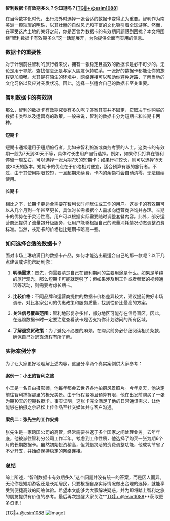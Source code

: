 **智利数据卡有效期多久？你知道吗？[[TG💪+ @esim1088](https://t.me/s/esim1088)]**

在当今数字化时代，出行海外时选择一张合适的数据卡变得尤为重要。智利作为南美洲一颗璀璨的明珠，以其壮丽的自然风光和丰富的文化吸引着全球游客。然而，在享受这片土地的美好之前，你是否曾为数据卡的有效期问题感到困扰？本文将围绕“智利数据卡有效期多久”这一话题展开，为你提供全面而实用的信息。

### 数据卡的重要性

对于计划前往智利的旅行者来说，拥有一张稳定且高效的数据卡是必不可少的。无论是用于导航、查找信息还是与家人朋友保持联系，一张好的数据卡都能让你的旅程更加顺畅。尤其是在陌生的环境中，网络连接可以帮助你避免迷路、了解当地的文化习俗以及应对突发状况。因此，选择一张适合自己的数据卡至关重要。

### 智利数据卡的有效期

那么，智利的数据卡有效期究竟有多久呢？答案其实并不固定，它取决于你购买的数据卡类型以及运营商的政策。一般来说，智利的数据卡分为短期卡和长期卡两种。

#### 短期卡

短期卡通常适用于短期旅行者，比如来智利旅游或商务考察的人士。这类卡的有效期一般为7天到30天不等，具体时长由用户自行选择。例如，如果你只打算在智利停留一周左右，可以选择一张为期7天的短期卡；如果行程较长，则可以选择15天或30天的版本。短期卡的优点在于价格相对便宜，适合预算有限的旅行者。不过，由于其使用期限较短，一旦超期未续费，卡内的余额将会自动清零，无法继续使用。

#### 长期卡

相比之下，长期卡更适合需要在智利长时间居住或工作的用户。这类卡的有效期可以从几个月到一年甚至更长，具体时长需根据个人需求向运营商咨询并办理。长期卡的优势在于灵活性高，用户可以根据实际需要随时调整套餐内容。此外，部分运营商还提供了流量包升级服务，让用户能够根据自己的流量消耗情况动态调整资费标准。当然，长期卡的价格也比短期卡略高一些。

### 如何选择合适的数据卡？

面对市场上琳琅满目的数据卡产品，如何才能选出最适合自己的那一款呢？以下几点建议或许能帮助到你：

1. **明确需求**：首先，你需要清楚自己在智利期间的主要用途是什么。如果是单纯的旅行观光，那么短期卡可能就足够了；但如果涉及到工作或者频繁的视频通话等活动，则需要考虑长期卡。

2. **比较价格**：不同品牌和运营商提供的数据卡价格差异较大，建议提前做好市场调研，对比各家公司的优惠政策和服务质量，找到性价比最高的方案。

3. **关注信号覆盖范围**：智利地形复杂多样，部分地区可能存在信号盲区。因此，在选购数据卡时一定要注意查看该卡是否支持你计划访问的所有区域。

4. **了解退换货政策**：为了避免不必要的麻烦，在购买前务必仔细阅读相关条款，确保自己对退货流程有所了解。

### 实际案例分享

为了让大家更好地理解上述内容，这里分享两个真实案例供大家参考：

#### 案例一：小王的智利之旅

小王是一名自由摄影师，他每年都会去世界各地拍摄风景照片。今年夏天，他决定前往智利捕捉那里的极光美景。由于行程紧凑且预算有限，他在出发前购买了一张为期10天的短期数据卡。事实证明，这张卡完全满足了他的日常通讯需求，让他能够在拍摄之余轻松上传作品至社交媒体并与客户沟通。

#### 案例二：张先生的工作安排

张先生是一家跨国公司的高管，经常需要往返于多个国家之间处理业务。去年年底，他被派往智利分公司工作半年。考虑到工作性质，他选择了购买一张为期6个月的长期数据卡。虽然初始投资稍高，但凭借灵活的资费调整功能，他成功节省了不少开支，并始终保持稳定的网络连接。

### 总结

综上所述，“智利数据卡有效期多久”这个问题并没有统一的答案，而是因人而异。无论你是短期游客还是长期居民，只要根据自身实际情况做出合理的选择，就能享受到便捷高效的网络体验。希望本文能够为大家解决疑惑，并为即将踏上智利之旅的朋友提供有价值的参考。最后再次提醒大家关注**[TG💪+ @esim1088](https://t.me/s/esim1088)**获取更多资讯！

[[TG💪+ @esim1088](https://t.me/s/esim1088) ![Image](https://i.postimg.cc/4NQfJmqS/Snipaste-2025-05-13-00-14-12.png)]